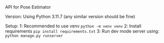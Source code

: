 API for Pose Estimator

Version:
Using Python 3.11.7 (any similar version should be fine)

Setup:
1: Recommended to use venv `python -m venv venv`
2: Install requirements `pip install requirements.txt`
3: Run dev mode server using: `python manage.py runserver`
